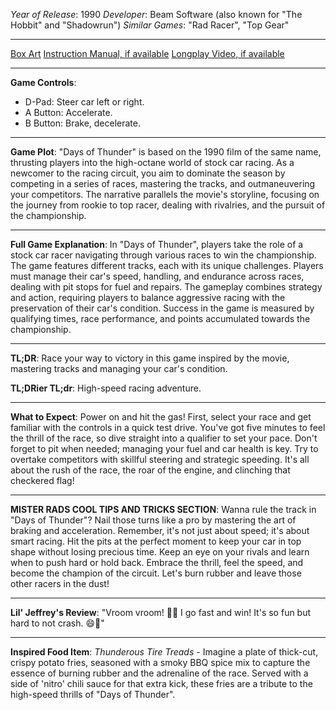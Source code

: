 *Year of Release*: 1990
*Developer*: Beam Software (also known for "The Hobbit" and "Shadowrun")
*Similar Games*: "Rad Racer", "Top Gear"

---
[Box Art](https://www.google.com/search?newwindow=1&sca_esv=171a28ce0fc58a51&q=NES+Game+Box+Art+Days+of+Thunder&uds=AMwkrPvg5PKm_dNhMKTbEqnEKe3-6XxiOpNFjFnlqxFDMqlwhD6DPVRAm9-_1gPBbxy9DIo_-S5UzNiyucG_Gr6nVqbvCtLly5uEc6a3pXEPsUbauYHkPixzlqsDC7Hx8tvooks1KEQd&udm=2&sa=X&ved=2ahUKEwi1r5fThMWEAxVsGtAFHU9IDJYQtKgLegQIDBAB&biw=1536&bih=714&dpr=1.25) 
[Instruction Manual, if available](https://www.google.com/search?q=NES+Instruction+Manual+Days+of+Thunder)
[Longplay Video, if available](https://www.youtube.com/results?search_query=nes+full+longplay+Days+of+Thunder) 

- - -
**Game Controls**:
- D-Pad: Steer car left or right.
- A Button: Accelerate.
- B Button: Brake, decelerate.

- - -
**Game Plot**: "Days of Thunder" is based on the 1990 film of the same name, thrusting players into the high-octane world of stock car racing. As a newcomer to the racing circuit, you aim to dominate the season by competing in a series of races, mastering the tracks, and outmaneuvering your competitors. The narrative parallels the movie's storyline, focusing on the journey from rookie to top racer, dealing with rivalries, and the pursuit of the championship.

- - -
**Full Game Explanation**: In "Days of Thunder", players take the role of a stock car racer navigating through various races to win the championship. The game features different tracks, each with its unique challenges. Players must manage their car's speed, handling, and endurance across races, dealing with pit stops for fuel and repairs. The gameplay combines strategy and action, requiring players to balance aggressive racing with the preservation of their car's condition. Success in the game is measured by qualifying times, race performance, and points accumulated towards the championship.

- - -
**TL;DR**: Race your way to victory in this game inspired by the movie, mastering tracks and managing your car's condition.

**TL;DRier TL;dr**: High-speed racing adventure.

- - -
**What to Expect**: Power on and hit the gas! First, select your race and get familiar with the controls in a quick test drive. You've got five minutes to feel the thrill of the race, so dive straight into a qualifier to set your pace. Don't forget to pit when needed; managing your fuel and car health is key. Try to overtake competitors with skillful steering and strategic speeding. It's all about the rush of the race, the roar of the engine, and clinching that checkered flag!

---
**MISTER RADS COOL TIPS AND TRICKS SECTION**: Wanna rule the track in "Days of Thunder"? Nail those turns like a pro by mastering the art of braking and acceleration. Remember, it's not just about speed; it's about smart racing. Hit the pits at the perfect moment to keep your car in top shape without losing precious time. Keep an eye on your rivals and learn when to push hard or hold back. Embrace the thrill, feel the speed, and become the champion of the circuit. Let's burn rubber and leave those other racers in the dust!

---
**Lil' Jeffrey's Review**: "Vroom vroom! 🚗💨 I go fast and win! It's so fun but hard to not crash. 😄🏁"

---
**Inspired Food Item**: *Thunderous Tire Treads* - Imagine a plate of thick-cut, crispy potato fries, seasoned with a smoky BBQ spice mix to capture the essence of burning rubber and the adrenaline of the race. Served with a side of 'nitro' chili sauce for that extra kick, these fries are a tribute to the high-speed thrills of "Days of Thunder".